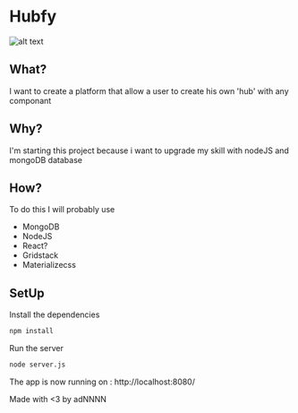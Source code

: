 # Hubfy
![alt text](https://media.giphy.com/media/hMRwHs6D80E5a/giphy.gif)
## What?
I want to create a platform that allow a user to create his own 'hub' with any componant
## Why?
I'm starting this project because i want to upgrade my skill with nodeJS and mongoDB database
## How?
To do this I will probably use 
  - MongoDB
  - NodeJS
  - React?
  - Gridstack
  - Materializecss

## SetUp
Install the dependencies
```bash
npm install
```
Run the server
```bash
node server.js
```
The app is now running on : http://localhost:8080/

Made with <3 by adNNNN
